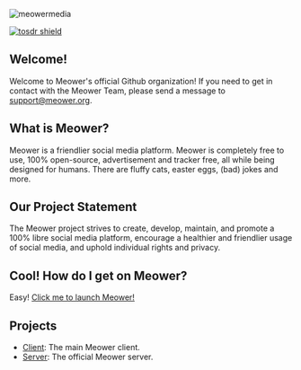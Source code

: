 ![meowermedia](https://github.com/meower-media-co/.github/assets/61485190/b0e01637-59ee-4b69-9168-d963552c0f70)

[![tosdr shield](https://shields.tosdr.org/7344.svg)](https://tosdr.org/en/service/7344)

## Welcome!
Welcome to Meower's official Github organization! If you need to get in contact with the Meower Team, please send a message to support@meower.org.

## What is Meower?
Meower is a friendlier social media platform. Meower is completely free to use, 100% open-source, advertisement and tracker free, all
while being designed for humans. There are fluffy cats, easter eggs, (bad) jokes and more. 

## Our Project Statement
The Meower project strives to create, develop, maintain, and promote a 100% libre social media platform, encourage a healthier
and friendlier usage of social media, and uphold individual rights and privacy.

## Cool! How do I get on Meower?
Easy! [Click me to launch Meower!](https://app.meower.org/)

## Projects
- [Client](https://github.com/meower-media/client): The main Meower client.
- [Server](https://github.com/meower-media/server): The official Meower server.
